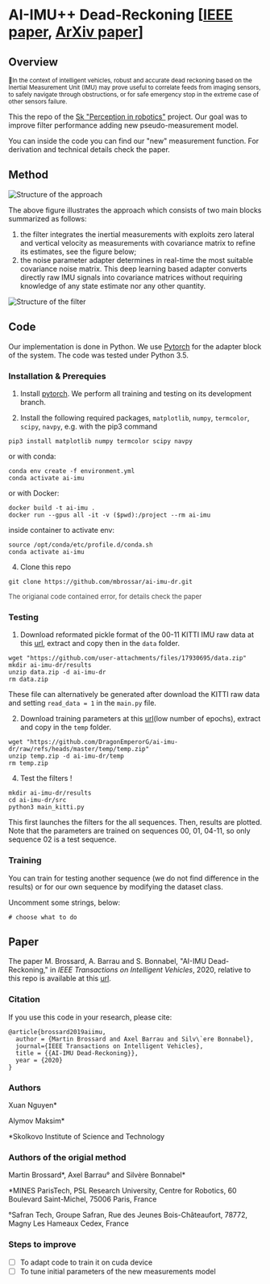 # AI-IMU++ Dead-Reckoning [[IEEE paper](https://ieeexplore.ieee.org/document/9035481), [ArXiv paper](https://arxiv.org/pdf/1904.06064.pdf)]

<!-- _1.10%_ translational error on the [KITTI](http://www.cvlibs.net/datasets/kitti/eval_odometry.php) odometry sequences with __only__ an Inertial Measurement Unit.

![Results on sequence 08](temp/08.gif) -->

## Overview

<small>🔹In the context of intelligent vehicles, robust and accurate dead reckoning based on the Inertial Measurement Unit (IMU) may prove useful to correlate feeds from imaging sensors, to safely navigate through obstructions, or for safe emergency stop in the extreme case of other sensors failure.</small>


This the repo of the [Sk "Perception in robotics"](https://github.com/g-ferrer/perception-in-robotics-2025) project. Our goal was to improve filter performance adding new pseudo-measurement model. 

You can inside the code you can find our "new" measurement function. For derivation and technical details check the paper.

## Method

![Structure of the approach](temp/structure.jpg)

The above figure illustrates the approach which consists of two main blocks summarized as follows:
1. the filter integrates the inertial measurements with exploits zero lateral and vertical velocity as measurements with covariance matrix to refine its estimates, see the figure below;
2. the noise parameter adapter determines in real-time the most suitable covariance noise matrix. This deep learning based adapter converts directly raw IMU signals into covariance matrices without requiring knowledge of any state estimate nor any other quantity.


![Structure of the filter](temp/iekf.jpg)

## Code
Our implementation is done in Python. We use [Pytorch](https://pytorch.org/) for the adapter block of the system. The code was tested under Python 3.5.
 
### Installation & Prerequies
1.  Install [pytorch](http://pytorch.org). We perform all training and testing on its development branch.
    
2.  Install the following required packages, `matplotlib`, `numpy`, `termcolor`, `scipy`, `navpy`, e.g. with the pip3 command
```
pip3 install matplotlib numpy termcolor scipy navpy
```
or with conda:

```
conda env create -f environment.yml
conda activate ai-imu
```

or with Docker:
```
docker build -t ai-imu .  
docker run --gpus all -it -v ($pwd):/project --rm ai-imu
``` 

inside container to activate env:
```
source /opt/conda/etc/profile.d/conda.sh
conda activate ai-imu
```
4.  Clone this repo
```
git clone https://github.com/mbrossar/ai-imu-dr.git
```

<span style="font-size: small; opacity: 0.8;">The origianal code contained error, for details check the paper</span>

### Testing
1. Download reformated pickle format of the 00-11 KITTI IMU raw data at this [url](https://github.com/user-attachments/files/17930695/data.zip), extract and copy then in the `data` folder.
```
wget "https://github.com/user-attachments/files/17930695/data.zip"
mkdir ai-imu-dr/results
unzip data.zip -d ai-imu-dr
rm data.zip
```
These file can alternatively be generated after download the KITTI raw data and setting `read_data = 1` in the `main.py` file.

2. Download training parameters at this [url](https://drive.google.com/file/d/10yHLJ8MNgufN8MrOZeku661EyP4M9orz/view?usp=sharing)(low number of epochs), extract and copy in the `temp` folder.
```
wget "https://github.com/DragonEmperorG/ai-imu-dr/raw/refs/heads/master/temp/temp.zip"
unzip temp.zip -d ai-imu-dr/temp
rm temp.zip
```
4. Test the filters !
```
mkdir ai-imu-dr/results
cd ai-imu-dr/src
python3 main_kitti.py
```
This first launches the filters for the all sequences. Then, results are plotted. Note that the parameters are  trained on sequences 00, 01, 04-11, so only sequence 02 is a test sequence.

### Training
You can train for testing another sequence (we do not find difference in the results) or for our own sequence by modifying the dataset class.

Uncomment some strings, below:
```
# choose what to do
```


## Paper
The paper M. Brossard, A. Barrau and S. Bonnabel, "AI-IMU Dead-Reckoning," in _IEEE Transactions on Intelligent Vehicles_, 2020, relative to this repo is available at this [url](https://cloud.mines-paristech.fr/index.php/s/8YDqD0Y1e6BWzCG).


### Citation

If you use this code in your research, please cite:

```
@article{brossard2019aiimu,
  author = {Martin Brossard and Axel Barrau and Silv\`ere Bonnabel},
  journal={IEEE Transactions on Intelligent Vehicles}, 
  title = {{AI-IMU Dead-Reckoning}},
  year = {2020}
}
```

### Authors 
Xuan Nguyen*

Alymov Maksim*

*Skolkovo Institute of Science and Technology

### Authors of the origial method
Martin Brossard*, Axel Barrau° and Silvère Bonnabel*

*MINES ParisTech, PSL Research University, Centre for Robotics, 60 Boulevard Saint-Michel, 75006 Paris, France

°Safran Tech, Groupe Safran, Rue des Jeunes Bois-Châteaufort, 78772, Magny Les Hameaux Cedex, France


### Steps to improve

- [ ] To adapt code to train it on cuda device
- [ ] To tune initial parameters of the new measurements model 